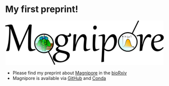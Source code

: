 # My first preprint!
![Alt text](../figures/magnipore_logo.png)
- Please find my preprint about [Magnipore](https://github.com/JannesSP/magnipore) in the [bioRxiv](https://www.biorxiv.org/content/10.1101/2023.03.17.533105v1)
- Magnipore is available via [GitHub](https://github.com/JannesSP/magnipore) and [Conda](https://anaconda.org/jannessp/magnipore)